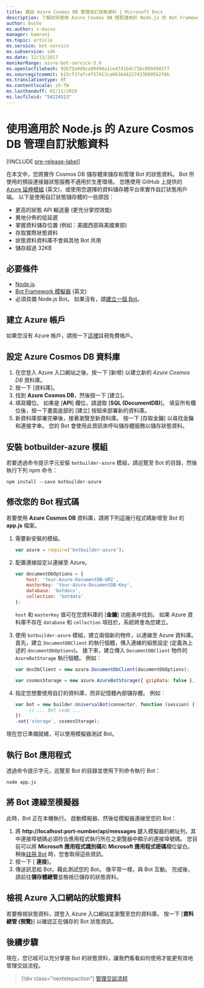 ```yaml
---
title: 藉由 Azure Cosmos DB 管理自訂狀態資料 | Microsoft Docs
description: 了解如何使用 Azure Cosmos DB 搭配適用於 Node.js 的 Bot Framework SDK 來儲存和擷取狀態資料。
author: DucVo
ms.author: v-ducvo
manager: kamrani
ms.topic: article
ms.service: bot-service
ms.subservice: sdk
ms.date: 12/13/2017
monikerRange: azure-bot-service-3.0
ms.openlocfilehash: 92672e9d9ca9949da1ce4741bdc71bc809d982f7
ms.sourcegitcommit: b15cf37afc4f57d13ca6636d4227433809562f8b
ms.translationtype: HT
ms.contentlocale: zh-TW
ms.lasthandoff: 01/11/2019
ms.locfileid: "54224513"
---
```

# <a name="manage-custom-state-data-with-azure-cosmos-db-for-nodejs"></a>使用適用於 Node.js 的 Azure Cosmos DB 管理自訂狀態資料

[!INCLUDE [pre-release-label](../includes/pre-release-label-v3.md)]

在本文中，您將實作 Cosmos DB 儲存體來儲存和管理 Bot 的狀態資料。 Bot 所使用的預設連接器狀態服務不適用於生產環境。 您應使用 GitHub 上提供的 [Azure 延伸模組](https://www.npmjs.com/package/botbuilder-azure) (英文)，或使用您選擇的資料儲存體平台來實作自訂狀態用戶端。 以下是使用自訂狀態儲存體的一些原因：

- 更高的狀態 API 輸送量 (更充分掌控效能)
- 異地分佈的低延遲
- 掌握資料儲存位置 (例如：美國西部與美國東部)
- 存取實際狀態資料
- 狀態資料資料庫不會與其他 Bot 共用
- 儲存超過 32KB

## <a name="prerequisites"></a>必要條件

- [Node.js](https://nodejs.org/en/).
- [Bot Framework 模擬器](~/bot-service-debug-emulator.md) (英文)
- 必須具備 Node.js Bot。 如果沒有，請[建立一個 Bot](bot-builder-nodejs-quickstart.md)。 

## <a name="create-azure-account"></a>建立 Azure 帳戶
如果您沒有 Azure 帳戶，請按一下[這裡](https://azure.microsoft.com/en-us/free/)註冊免費帳戶。

## <a name="set-up-the-azure-cosmos-db-database"></a>設定 Azure Cosmos DB 資料庫
1. 在您登入 Azure 入口網站之後，按一下 [新增] 以建立新的 *Azure Cosmos DB* 資料庫。 
2. 按一下 [資料庫]。 
3. 找到 **Azure Cosmos DB**，然後按一下 [建立]。
4. 填寫欄位。 如果是 [**API**] 欄位，請選取 [**SQL (DocumentDB)**]。 填妥所有欄位後，按一下畫面底部的 [建立] 按鈕來部署新的資料庫。 
5. 新資料庫部署完畢後，接著瀏覽至新資料庫。 按一下 [存取金鑰] 以尋找金鑰和連接字串。 您的 Bot 會使用此資訊來呼叫儲存體服務以儲存狀態資料。

## <a name="install-botbuilder-azure-module"></a>安裝 botbuilder-azure 模組

若要透過命令提示字元安裝 `botbuilder-azure` 模組，請巡覽至 Bot 的目錄，然後執行下列 npm 命令：

```nodejs
npm install --save botbuilder-azure
```

## <a name="modify-your-bot-code"></a>修改您的 Bot 程式碼

若要使用 **Azure Cosmos DB** 資料庫，請將下列這幾行程式碼新增至 Bot 的 **app.js** 檔案。

1. 需要新安裝的模組。

   ```javascript
   var azure = require('botbuilder-azure'); 
   ```

2. 配置連線設定以連線至 Azure。
   ```javascript
   var documentDbOptions = {
       host: 'Your-Azure-DocumentDB-URI', 
       masterKey: 'Your-Azure-DocumentDB-Key', 
       database: 'botdocs',   
       collection: 'botdata'
   };
   ```
   `host` 和 `masterKey` 值可在您資料庫的 [**金鑰**] 功能表中找到。 如果 Azure 資料庫不存在 `database` 和 `collection` 項目於，系統將會為您建立。

3. 使用 `botbuilder-azure` 模組，建立兩個新的物件，以連線至 Azure 資料庫。 首先，建立 `DocumentDBClient` 的執行個體，傳入連線的組態設定 (定義為上述的 `documentDbOptions`)。 接下來，建立傳入 `DocumentDBClient` 物件的 `AzureBotStorage` 執行個體。 例如︰
   ```javascript
   var docDbClient = new azure.DocumentDbClient(documentDbOptions);

   var cosmosStorage = new azure.AzureBotStorage({ gzipData: false }, docDbClient);
   ```

4. 指定您想要使用自訂的資料庫，而非記憶體內部儲存體。 例如︰

   ```javascript
   var bot = new builder.UniversalBot(connector, function (session) {
        // ... Bot code ...
   })
   .set('storage', cosmosStorage);
   ```

現在您已準備就緒，可以使用模擬器測試 Bot。

## <a name="run-your-bot-app"></a>執行 Bot 應用程式

透過命令提示字元，巡覽至 Bot 的目錄並使用下列命令執行 Bot：

```nodejs
node app.js
```

## <a name="connect-your-bot-to-the-emulator"></a>將 Bot 連線至模擬器

此時，Bot 正在本機執行。 啟動模擬器，然後從模擬器連線至您的 Bot：

1. 將 <strong>http://localhost:port-number/api/messages</strong> 鍵入模擬器的網址列，其中連接埠號碼必須符合應用程式執行所在之瀏覽器中顯示的連接埠號碼。 您目前可以將 <strong>Microsoft 應用程式識別碼</strong>和 <strong>Microsoft 應用程式密碼</strong>欄位留白。 稍後[註冊 Bot](~/bot-service-quickstart-registration.md) 時，您會取得這些資訊。
2. 按一下 [ **連接**]。
3. 傳送訊息給 Bot，藉此測試您的 Bot。 像平常一樣，與 Bot 互動。 完成後，請前往**儲存體總管**並檢視已儲存的狀態資料。

## <a name="view-state-data-on-azure-portal"></a>檢視 Azure 入口網站的狀態資料

若要檢視狀態資料，請登入 Azure 入口網站並瀏覽至您的資料庫。 按一下 [**資料總管 (預覽)**] 以確認正在儲存的 Bot 狀態資訊。

## <a name="next-step"></a>後續步驟

現在，您已經可以充分掌握 Bot 的狀態資料，讓我們看看如何使用才能更有效地管理交談流程。

> [!div class="nextstepaction"]
> [管理交談流程](bot-builder-nodejs-dialog-manage-conversation-flow.md)
